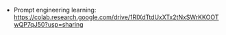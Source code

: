 - Prompt engineering learning: https://colab.research.google.com/drive/1RIXdTtdUxXTx2tNxSWrKKOOTwQP7qJ50?usp=sharing
